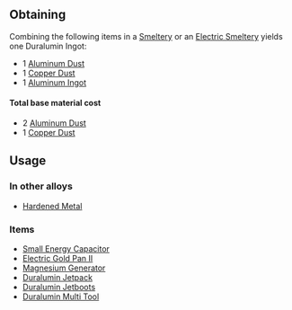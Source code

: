 
## Obtaining

Combining the following items in a [Smeltery](https://github.com/Slimefun/Slimefun4/wiki/Smeltery) or an [Electric Smeltery](https://github.com/Slimefun/Slimefun4/wiki/Electric-Smeltery) yields one Duralumin Ingot:

* 1 [Aluminum Dust](https://github.com/Slimefun/Slimefun4/wiki/Aluminum-Dust)
* 1 [Copper Dust](https://github.com/Slimefun/Slimefun4/wiki/Copper-Dust)
* 1 [Aluminum Ingot](https://github.com/Slimefun/Slimefun4/wiki/Aluminum-Ingot)


#### Total base material cost 

* 2 [Aluminum Dust](https://github.com/Slimefun/Slimefun4/wiki/Aluminum-Dust)
* 1 [Copper Dust](https://github.com/Slimefun/Slimefun4/wiki/Copper-Dust)

## Usage

### In other alloys

* [Hardened Metal](https://github.com/Slimefun/Slimefun4/wiki/Hardened-Metal)

### Items

* [Small Energy Capacitor](https://github.com/Slimefun/Slimefun4/wiki/Energy-Capacitors)
* [Electric Gold Pan II](https://github.com/Slimefun/Slimefun4/wiki/Electric-Gold-Pan)
* [Magnesium Generator](https://github.com/Slimefun/Slimefun4/wiki/Magnesium-Generator)
* [Duralumin Jetpack](https://github.com/Slimefun/Slimefun4/wiki/Jetpacks)
* [Duralumin Jetboots](https://github.com/Slimefun/Slimefun4/wiki/Jetboots)
* [Duralumin Multi Tool](https://github.com/Slimefun/Slimefun4/wiki/Multi-Tools)

